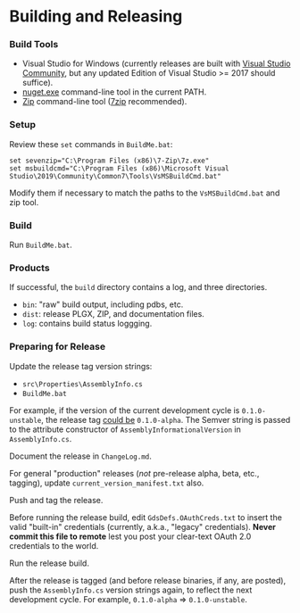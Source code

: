# Building and Releasing
### Build Tools
* Visual Studio for Windows (currently releases are built with
[Visual Studio Community](https://visualstudio.microsoft.com/vs/community),
but any updated Edition of Visual Studio >= 2017 should suffice).
* [nuget.exe](https://www.nuget.org/downloads/) command-line tool in the current PATH.
* [Zip](https://en.wikipedia.org/wiki/ZIP_(file_format)) command-line tool
([7zip](https://www.7-zip.org/) recommended).

### Setup
Review these ``set`` commands in ``BuildMe.bat``:

```
set sevenzip="C:\Program Files (x86)\7-Zip\7z.exe"
set msbuildcmd="C:\Program Files (x86)\Microsoft Visual Studio\2019\Community\Common7\Tools\VsMSBuildCmd.bat"
```

Modify them if necessary to match the paths to the ``VsMSBuildCmd.bat`` and zip
tool.

### Build
Run ``BuildMe.bat``.

### Products
If successful, the ``build`` directory contains a log, and three directories.
* ``bin``: "raw" build output, including pdbs, etc.
* ``dist``: release PLGX, ZIP, and documentation files.
* ``log``: contains build status loggging.

### Preparing for Release
Update the release tag version strings:
* ``src\Properties\AssemblyInfo.cs``
* ``BuildMe.bat``

For example, if the version of the current development cycle is
``0.1.0-unstable``, the release tag [could be](http://semver.org/)
``0.1.0-alpha``.  The Semver string is passed to the attribute constructor of
``AssemblyInformationalVersion`` in ``AssemblyInfo.cs``.

Document the release in ``ChangeLog.md``.

For general "production" releases (*not* pre-release alpha, beta, etc.,
tagging), update ``current_version_manifest.txt`` also.

Push and tag the release. 

Before running the release build, edit ``GdsDefs.OAuthCreds.txt`` to insert
the valid "built-in" credentials (currently, a.k.a., "legacy" credentials).
**Never commit this file to remote** lest you post your clear-text OAuth 2.0
credentials to the world.

Run the release build.

After the release is tagged (and before release binaries, if any, are posted),
push the ``AssemblyInfo.cs`` version strings again, to reflect the next
development cycle. For example, ``0.1.0-alpha`` => ``0.1.0-unstable``.


 